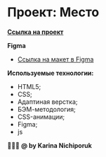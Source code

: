 # Проект: Место


**[Ссылка на проект](https://github.com/karinahik/mesto.git)**

**Figma**

* [Ссылка на макет в Figma](https://www.figma.com/file/bjyvbKKJN2naO0ucURl2Z0/JavaScript.-Sprint-5?node-id=50160%3A110&t=PN5QsuFGHo4oQFPS-0)


**Используемые технологии:**
* HTML5;
* CSS;
* Адаптиная верстка;
* БЭМ-методология;
* CSS-анимации;
* Figma;
* js
 



🙋🏻‍♀️
**@ by Karina Nichiporuk**
